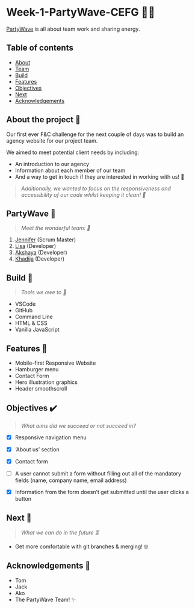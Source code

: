 # Week-1-PartyWave-CEFG :surfing_woman:
[PartyWave](https://fac20.github.io/Week-1-PartyWave-CEFG/) is all about team work and sharing energy.


## Table of contents

- [About](#About)
- [Team](#Team)
- [Build](#Build)
- [Features](#Features)
- [Objectives](#Objectives)
- [Next](#Next)
- [Acknowledgements](#Acknowledgements)


## About the project :monocle_face:	

Our first ever F&C challenge for the next couple of days was to build an agency website for our project team.

We aimed to meet potential client needs by including: 

- An introduction to our agency
- Information about each member of our team
- And a way to get in touch if they are interested in working with us! :handshake:

> *Additionally, we wanted to focus on the responsiveness and accessibility of our code whilst keeping it clean! :dizzy:*


## PartyWave :ocean:	

> *Meet the wonderful team: :brain:*

1. [Jennifer](https://github.com/jenndroid) (Scrum Master)  
2. [Lisa](https://github.com/LiCern) (Developer)  
3. [Akshaya](https://github.com/fairyaksh) (Developer)  
4. [Khadija](https://github.com/khadija-nur) (Developer)


## Build :hammer:

> *Tools we owe to :wrench:*

- VSCode
- GitHub
- Command Line
- HTML & CSS
- Vanilla JavaScript


## Features 🔎

- Mobile-first Responsive Website
- Hamburger menu
- Contact Form
- Hero illustration graphics
- Header smoothscroll


## Objectives ✔️

> *What aims did we succeed or not succeed in?*

- [x] Responsive navigation menu
- [x] ‘About us’ section
- [x] Contact form
- [ ] A user cannot submit a form without filling out all of the mandatory fields (name, company name, email address)
- [x] Information from the form doesn’t get submitted until the user clicks a button


## Next :footprints:
 
> *What we can do in the future :hourglass_flowing_sand:*

* Get more comfortable with git branches & merging! :nerd_face:


## Acknowledgements :tada:

* Tom
* Jack
* Ako
* The PartyWave Team! :sparkles:	
